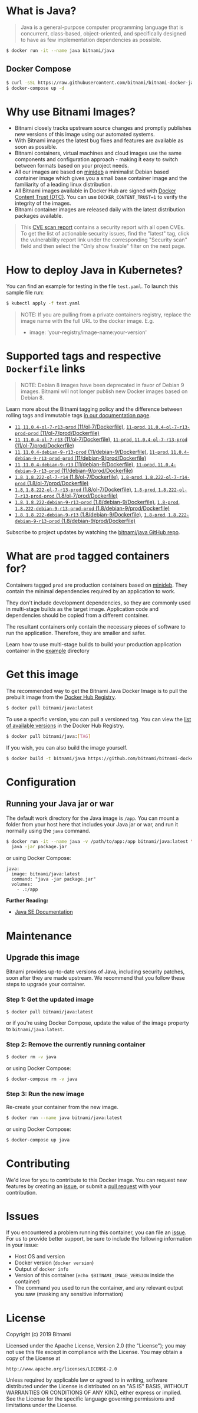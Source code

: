 # What is Java?

> Java is a general-purpose computer programming language that is concurrent, class-based, object-oriented, and specifically designed to have as few implementation dependencies as possible.

```bash
$ docker run -it --name java bitnami/java
```

## Docker Compose

```bash
$ curl -sSL https://raw.githubusercontent.com/bitnami/bitnami-docker-java/master/docker-compose.yml > docker-compose.yml
$ docker-compose up -d
```

# Why use Bitnami Images?

* Bitnami closely tracks upstream source changes and promptly publishes new versions of this image using our automated systems.
* With Bitnami images the latest bug fixes and features are available as soon as possible.
* Bitnami containers, virtual machines and cloud images use the same components and configuration approach - making it easy to switch between formats based on your project needs.
* All our images are based on [minideb](https://github.com/bitnami/minideb) a minimalist Debian based container image which gives you a small base container image and the familiarity of a leading linux distribution.
* All Bitnami images available in Docker Hub are signed with [Docker Content Trust (DTC)](https://docs.docker.com/engine/security/trust/content_trust/). You can use `DOCKER_CONTENT_TRUST=1` to verify the integrity of the images.
* Bitnami container images are released daily with the latest distribution packages available.


> This [CVE scan report](https://quay.io/repository/bitnami/java?tab=tags) contains a security report with all open CVEs. To get the list of actionable security issues, find the "latest" tag, click the vulnerability report link under the corresponding "Security scan" field and then select the "Only show fixable" filter on the next page.

# How to deploy Java in Kubernetes?

You can find an example for testing in the file `test.yaml`. To launch this sample file run:

```bash
$ kubectl apply -f test.yaml
```

> NOTE: If you are pulling from a private containers registry, replace the image name with the full URL to the docker image. E.g.
>
> - image: 'your-registry/image-name:your-version'

# Supported tags and respective `Dockerfile` links

> NOTE: Debian 8 images have been deprecated in favor of Debian 9 images. Bitnami will not longer publish new Docker images based on Debian 8.

Learn more about the Bitnami tagging policy and the difference between rolling tags and immutable tags [in our documentation page](https://docs.bitnami.com/containers/how-to/understand-rolling-tags-containers/).


- [`11`, `11.0.4-ol-7-r13-prod` (11/ol-7/Dockerfile)](https://github.com/bitnami/bitnami-docker-java/blob/11.0.4-ol-7-r13-prod/11/ol-7/Dockerfile), [`11-prod`, `11.0.4-ol-7-r13-prod-prod` (11/ol-7/prod/Dockerfile)](https://github.com/bitnami/bitnami-docker-java/blob/11.0.4-ol-7-r13-prod/11/ol-7/prod/Dockerfile)
- [`11`, `11.0.4-ol-7-r13` (11/ol-7/Dockerfile)](https://github.com/bitnami/bitnami-docker-java/blob/11.0.4-ol-7-r13/11/ol-7/Dockerfile), [`11-prod`, `11.0.4-ol-7-r13-prod` (11/ol-7/prod/Dockerfile)](https://github.com/bitnami/bitnami-docker-java/blob/11.0.4-ol-7-r13/11/ol-7/prod/Dockerfile)
- [`11`, `11.0.4-debian-9-r13-prod` (11/debian-9/Dockerfile)](https://github.com/bitnami/bitnami-docker-java/blob/11.0.4-debian-9-r13-prod/11/debian-9/Dockerfile), [`11-prod`, `11.0.4-debian-9-r13-prod-prod` (11/debian-9/prod/Dockerfile)](https://github.com/bitnami/bitnami-docker-java/blob/11.0.4-debian-9-r13-prod/11/debian-9/prod/Dockerfile)
- [`11`, `11.0.4-debian-9-r13` (11/debian-9/Dockerfile)](https://github.com/bitnami/bitnami-docker-java/blob/11.0.4-debian-9-r13/11/debian-9/Dockerfile), [`11-prod`, `11.0.4-debian-9-r13-prod` (11/debian-9/prod/Dockerfile)](https://github.com/bitnami/bitnami-docker-java/blob/11.0.4-debian-9-r13/11/debian-9/prod/Dockerfile)
- [`1.8`, `1.8.222-ol-7-r14` (1.8/ol-7/Dockerfile)](https://github.com/bitnami/bitnami-docker-java/blob/1.8.222-ol-7-r14/1.8/ol-7/Dockerfile), [`1.8-prod`, `1.8.222-ol-7-r14-prod` (1.8/ol-7/prod/Dockerfile)](https://github.com/bitnami/bitnami-docker-java/blob/1.8.222-ol-7-r14/1.8/ol-7/prod/Dockerfile)
- [`1.8`, `1.8.222-ol-7-r13-prod` (1.8/ol-7/Dockerfile)](https://github.com/bitnami/bitnami-docker-java/blob/1.8.222-ol-7-r13-prod/1.8/ol-7/Dockerfile), [`1.8-prod`, `1.8.222-ol-7-r13-prod-prod` (1.8/ol-7/prod/Dockerfile)](https://github.com/bitnami/bitnami-docker-java/blob/1.8.222-ol-7-r13-prod/1.8/ol-7/prod/Dockerfile)
- [`1.8`, `1.8.222-debian-9-r13-prod` (1.8/debian-9/Dockerfile)](https://github.com/bitnami/bitnami-docker-java/blob/1.8.222-debian-9-r13-prod/1.8/debian-9/Dockerfile), [`1.8-prod`, `1.8.222-debian-9-r13-prod-prod` (1.8/debian-9/prod/Dockerfile)](https://github.com/bitnami/bitnami-docker-java/blob/1.8.222-debian-9-r13-prod/1.8/debian-9/prod/Dockerfile)
- [`1.8`, `1.8.222-debian-9-r13` (1.8/debian-9/Dockerfile)](https://github.com/bitnami/bitnami-docker-java/blob/1.8.222-debian-9-r13/1.8/debian-9/Dockerfile), [`1.8-prod`, `1.8.222-debian-9-r13-prod` (1.8/debian-9/prod/Dockerfile)](https://github.com/bitnami/bitnami-docker-java/blob/1.8.222-debian-9-r13/1.8/debian-9/prod/Dockerfile)

Subscribe to project updates by watching the [bitnami/java GitHub repo](https://github.com/bitnami/bitnami-docker-java).

# What are `prod` tagged containers for?

Containers tagged `prod` are production containers based on [minideb](https://github.com/bitnami/minideb). They contain the minimal dependencies required by an application to work.

They don't include development dependencies, so they are commonly used in multi-stage builds as the target image. Application code and dependencies should be copied from a different container.

The resultant containers only contain the necessary pieces of software to run the application. Therefore, they are smaller and safer.

Learn how to use multi-stage builds to build your production application container in the [example](/example) directory

# Get this image

The recommended way to get the Bitnami Java Docker Image is to pull the prebuilt image from the [Docker Hub Registry](https://hub.docker.com/r/bitnami/java).

```bash
$ docker pull bitnami/java:latest
```

To use a specific version, you can pull a versioned tag. You can view the [list of available versions](https://hub.docker.com/r/bitnami/java/tags/) in the Docker Hub Registry.

```bash
$ docker pull bitnami/java:[TAG]
```

If you wish, you can also build the image yourself.

```bash
$ docker build -t bitnami/java https://github.com/bitnami/bitnami-docker-java.git
```

# Configuration

## Running your Java jar or war

The default work directory for the Java image is `/app`. You can mount a folder from your host here that includes your Java jar or war, and run it normally using the `java` command.

```bash
$ docker run -it --name java -v /path/to/app:/app bitnami/java:latest \
  java -jar package.jar
```

or using Docker Compose:

```
java:
  image: bitnami/java:latest
  command: "java -jar package.jar"
  volumes:
    - .:/app
```

**Further Reading:**

  - [Java SE Documentation](https://docs.oracle.com/javase/8/docs/api/)

# Maintenance

## Upgrade this image

Bitnami provides up-to-date versions of Java, including security patches, soon after they are made upstream. We recommend that you follow these steps to upgrade your container.

### Step 1: Get the updated image

```bash
$ docker pull bitnami/java:latest
```

or if you're using Docker Compose, update the value of the image property to `bitnami/java:latest`.

### Step 2: Remove the currently running container

```bash
$ docker rm -v java
```

or using Docker Compose:

```bash
$ docker-compose rm -v java
```

### Step 3: Run the new image

Re-create your container from the new image.

```bash
$ docker run --name java bitnami/java:latest
```

or using Docker Compose:

```bash
$ docker-compose up java
```

# Contributing

We'd love for you to contribute to this Docker image. You can request new features by creating an [issue](https://github.com/bitnami/bitnami-docker-java/issues), or submit a [pull request](https://github.com/bitnami/bitnami-docker-java/pulls) with your contribution.

# Issues

If you encountered a problem running this container, you can file an [issue](https://github.com/bitnami/bitnami-docker-java/issues). For us to provide better support, be sure to include the following information in your issue:

- Host OS and version
- Docker version (`docker version`)
- Output of `docker info`
- Version of this container (`echo $BITNAMI_IMAGE_VERSION` inside the container)
- The command you used to run the container, and any relevant output you saw (masking any sensitive
information)

# License

Copyright (c) 2019 Bitnami

Licensed under the Apache License, Version 2.0 (the "License");
you may not use this file except in compliance with the License.
You may obtain a copy of the License at

    http://www.apache.org/licenses/LICENSE-2.0

Unless required by applicable law or agreed to in writing, software
distributed under the License is distributed on an "AS IS" BASIS,
WITHOUT WARRANTIES OR CONDITIONS OF ANY KIND, either express or implied.
See the License for the specific language governing permissions and
limitations under the License.
